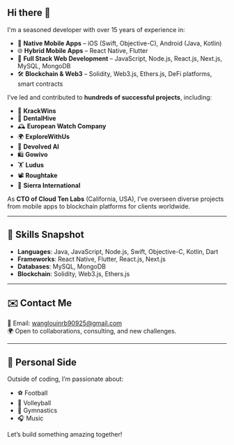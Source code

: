 ## Hi there 👋

I'm a seasoned developer with over 15 years of experience in:

- 📱 **Native Mobile Apps** – iOS (Swift, Objective-C), Android (Java, Kotlin)
- 🌐 **Hybrid Mobile Apps** – React Native, Flutter
- 🧩 **Full Stack Web Development** – JavaScript, Node.js, React.js, Next.js, MySQL, MongoDB
- 🛠️ **Blockchain & Web3** – Solidity, Web3.js, Ethers.js, DeFi platforms, smart contracts

I’ve led and contributed to **hundreds of successful projects**, including:
- 🎯 **KrackWins**
- 🦷 **DentalHive**
- 🕰 **European Watch Company**
- 🌍 **ExploreWithUs**
- 🧠 **Devolved AI**
- 🛍 **Gowivo**
- 🏋️ **Ludus**
- 📽 **Roughtake**
- 🏢 **Sierra International**

As **CTO of Cloud Ten Labs** (California, USA), I’ve overseen diverse projects from mobile apps to blockchain platforms for clients worldwide.

---

## 🧠 Skills Snapshot

- **Languages**: Java, JavaScript, Node.js, Swift, Objective-C, Kotlin, Dart
- **Frameworks**: React Native, Flutter, React.js, Next.js
- **Databases**: MySQL, MongoDB
- **Blockchain**: Solidity, Web3.js, Ethers.js

---

## ✉️ Contact Me

📧 Email: [wanglouinrb90925@gmail.com](mailto:wanglouinrb90925@gmail.com)  
🌍 Open to collaborations, consulting, and new challenges.

---

## 🎵 Personal Side

Outside of coding, I’m passionate about:
- ⚽ Football
- 🏐 Volleyball
- 🤸 Gymnastics
- 🎧 Music

Let’s build something amazing together!
